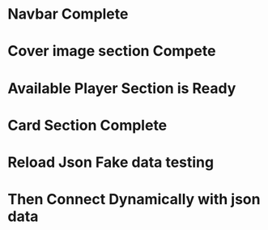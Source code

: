 # Navbar Complete
# Cover image section Compete
# Available Player Section is Ready
# Card Section Complete
# Reload Json Fake data testing
# Then Connect Dynamically with json data



